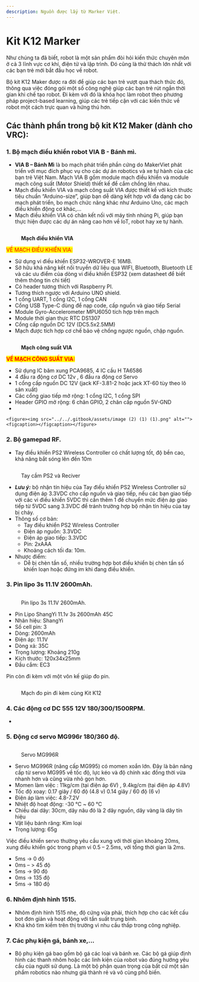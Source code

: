 ```yaml
---
description: Nguồn được lấy từ Marker Việt.
---
```


# Kit K12 Marker

Như chúng ta đã biết, robot là một sản phẩm đòi hỏi kiến thức chuyên môn ở cả 3 lĩnh vực cơ khí, điện tử và lập trình. Đó cũng là thử thách lớn nhất với các bạn trẻ mới bắt đầu học về robot.

Bộ kit K12 Maker được ra đời để giúp các bạn trẻ vượt qua thách thức đó, thông qua việc đóng gói một số công nghệ giúp các bạn trẻ rút ngắn thời gian khi chế tạo robot. Đi kèm với đó là khóa học làm robot theo phương pháp project-based learning, giúp các trẻ tiếp cận với các kiến thức về robot một cách trực quan và hứng thú hơn.

## **Các thành phần trong bộ kit K12 Maker (dành cho VRC)**:

### 1. **Bộ mạch điều khiển robot VIA B - Bánh mì.**

* **VIA B – Bánh Mì** là bo mạch phát triển phần cứng do MakerViet phát triển với mục đích phục vụ cho các dự án robotics và xe tự hành của các bạn trẻ Việt Nam. Mạch VIA B gồm module mạch điều khiển và module mạch công suất (Motor Shield) thiết kế để cắm chồng lên nhau.
* Mạch điều khiển VIA và mạch công suất VIA được thiết kế với kích thước tiêu chuẩn “Arduino-size”, giúp bạn dễ dàng kết hợp với đa dạng các bo mạch phát triển, bo mạch chức năng khác như Arduino Uno, các mạch điều khiển động cơ khác,…
* Mạch điều khiển VIA có chân kết nối với máy tính nhúng Pi, giúp bạn thực hiện được các dự án nâng cao hơn về IoT, robot hay xe tự hành.



<figure><img src="../../.gitbook/assets/image (1) (1) (1).png" alt=""><figcaption><p><strong>Mạch điều khiển VIA</strong></p></figcaption></figure>

<mark style="color:red;">VỀ MẠCH ĐIỀU KHIỂN VIA:</mark>

* Sử dụng vi điều khiển ESP32-WROVER-E 16MB.
* Sở hữu khả năng kết nối truyền dữ liệu qua WIFI, Bluetooth, Bluetooth LE và các ưu điểm của dòng vi điều khiển ESP32 (xem datasheet để biết thêm thông tin chi tiết)
* Có header tương thích với Raspberry PI.
* Tương thích ngược với Arduino UNO shield.
* 1 cổng UART, 1 cổng I2C, 1 cổng CAN
* Cổng USB Type-C dùng để nạp code, cấp nguồn và giao tiếp Serial
* Module Gyro-Accelerometer MPU6050 tích hợp trên mạch
* Module thời gian thực RTC DS1307
* Cổng cấp nguồn DC 12V (DC5.5x2.5MM)
* Mạch được tích hợp cơ chế bảo vệ chống ngược nguồn, chập nguồn.



<figure><img src="../../.gitbook/assets/image (1) (1) (1) (1).png" alt=""><figcaption><p><strong>Mạch công suất VIA</strong></p></figcaption></figure>

<mark style="color:red;">**VỀ MẠCH CÔNG SUẤT VIA:**</mark>

* Sử dụng IC băm xung PCA9685, 4 IC cầu H TA6586
* 4 đầu ra động cơ DC 12v , 6 đầu ra động cơ Servo
* 1 cổng cấp nguồn DC 12V (jack KF-3.81-2 hoặc jack XT-60 tùy theo lô sản xuất)
* Các cổng giao tiếp mở rộng: 1 cổng I2C, 1 cổng SPI
* Header GPIO mở rộng: 6 chân GPIO, 2 chân cấp nguồn 5V-GND
*

    <figure><img src="../../.gitbook/assets/image (2) (1) (1).png" alt=""><figcaption></figcaption></figure>

### 2. **Bộ gamepad RF.**

* Tay điều khiển PS2 Wireless Controller có chất lượng tốt, độ bền cao, khả năng bắt sóng lên đến 10m

<figure><img src="../../.gitbook/assets/image (2) (1).png" alt=""><figcaption><p>Tay cầm PS2 và Reciver</p></figcaption></figure>

* _**Lưu ý:**_ bộ nhận tín hiệu của Tay điều khiển PS2 Wireless Controller sử dụng điện áp 3.3VDC cho cấp nguồn và giao tiếp, nếu các bạn giao tiếp với các vi điều khiển 5VDC thì cần thêm 1 đế chuyển mức điện áp giao tiếp từ 5VDC sang 3.3VDC để tránh trường hợp bộ nhận tín hiệu của tay bị cháy.
* Thông số cơ bản:
  * Tay điều khiển PS2 Wireless Controller
  * Điện áp nguồn: 3.3VDC
  * Điện áp giao tiếp: 3.3VDC
  * Pin: 2xAAA
  * Khoảng cách tối đa: 10m.
* Nhược điểm:
  * Dễ bị chèn tần số, nhiều trường hợp bot điều khiển bị chèn tần số khiến loạn hoặc đứng im khi đang điều khiển.

### 3. **Pin lipo 3s 11.1V 2600mAh.**

<figure><img src="../../.gitbook/assets/image (3).png" alt=""><figcaption><p>Pin lipo 3s 11.1V 2600mAh.</p></figcaption></figure>

* Pin Lipo ShangYi 11.1v 3s 2600mAh 45C
* Nhãn hiệu: ShangYi
* Số cell pin: 3
* Dòng: 2600mAh
* Điện áp: 11.1V
* Dòng xả: 35C
* Trọng lượng: Khoảng 210g
* Kích thước: 120x34x25mm
* Đầu cắm: EC3

Pin còn đi kèm với một vôn kế giúp đo pin.

<figure><img src="../../.gitbook/assets/image (23).png" alt=""><figcaption><p>Mạch đo pin đi kèm cùng Kit K12</p></figcaption></figure>



### 4. **Các động cơ DC 555 12V 180/300/1500RPM.**

*

### 5. **Động cơ servo MG996r 180/360 độ.**

<figure><img src="../../.gitbook/assets/image (7).png" alt=""><figcaption><p>Servo MG996R</p></figcaption></figure>

* Servo MG996R (nâng cấp MG995) có momen xoắn lớn. Đây là bản nâng cấp từ servo MG995 về tốc độ, lực kéo và độ chính xác đồng thời vừa nhanh hơn và cũng vừa nhỏ gọn hơn.
* Momen làm việc : 11kg/cm (tại điện áp 6V) , 9.4kg/cm (tại điện áp 4.8V)
* Tốc độ xoay: 0.17 giây / 60 độ (4.8 v) 0.14 giây / 60 độ (6 v)
* Điện áp làm việc: 4.8-7.2V
* Nhiệt độ hoạt động: -30 ℃ \~ 60 ℃
* Chiều dai dây: 30cm, dây nâu đỏ là 2 dây nguồn, dây vàng là dây tín hiệu
* Vật liệu bánh răng: Kim loại
* Trọng lượng: 65g

Việc điều khiển servo thường yêu cầu xung với thời gian khoảng 20ms, xung điều khiển góc trong phạm vi 0.5 – 2.5ms, với tổng thời gian là 2ms.

* 5ms -> 0 độ
* 0ms – > 45 độ
* 5ms -> 90 độ
* 0ms -> 135 độ
* 5ms -> 180 độ

### 6. **Nhôm định hình 1515.**

* Nhôm định hình 1515 nhẹ, độ cứng vừa phải, thích hợp cho các kết cấu bot đơn giản và hoạt động với tần suất trung bình.
* Khá khó tìm kiếm trên thị trường vì nhu cầu thấp trong công nghiệp.



### 7. **Các phụ kiện gá, bánh xe,...**

* Bộ phụ kiện gá bao gồm bộ gá các loại và bánh xe. Các bộ gá giúp định hình các thanh nhôm hoặc các linh kiện của robot vào đúng hướng yêu cầu của người sử dụng. Là một bộ phận quan trọng của bất cứ một sản phẩm robotics nào nhưng giá thành rẻ và vô cùng phổ biến.

<figure><img src="../../.gitbook/assets/image.png" alt=""><figcaption></figcaption></figure>

<figure><img src="../../.gitbook/assets/image (1).png" alt=""><figcaption></figcaption></figure>

<figure><img src="../../.gitbook/assets/image (2).png" alt=""><figcaption></figcaption></figure>

<figure><img src="../../.gitbook/assets/image (24).png" alt=""><figcaption></figcaption></figure>
